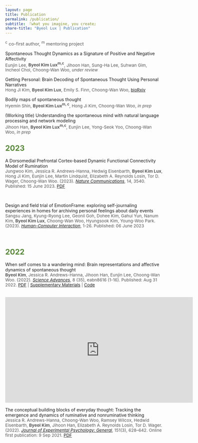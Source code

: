 ```yaml
---
layout: page
title: Publication
permalink: /publication/
subtitle: 『what you imagine, you create』
share-title: "Byeol Lux | Publication"
---
```

<script type="text/javascript" src="https://d1bxh8uas1mnw7.cloudfront.net/assets/embed.js"></script>
<script async src="https://badge.dimensions.ai/badge.js" charset="utf-8"></script>

<span style="font-size: .9rem !important; color: #555;">
<sup>c</sup> co-first author, <sup>m</sup> mentoring project </span>

<p id="2023_Lee">Spontaneous Thought Dynamics as a Signature of Positive and Negative Affectivity
<br><span style="font-size: 0.85rem !important; color: #555;">
Eunjin Lee, <b>Byeol Kim Lux<sup>m,c</sup></b>, Jihoon Han, Sung-Ha Lee, Suhwan Gim, Incheol Choi, Choong-Wan Woo, <i>under review</i></span></p>
 
<p id="2023_HJ_Kim">Getting Personal: Brain Decoding of Spontaneous Thought Using Personal Narratives
<br><span style="font-size: 0.85rem !important; color: #555;">
Hong Ji Kim, <b>Byeol Kim Lux</b>, Emily S. Finn, Choong-Wan Woo, <a href="https://www.biorxiv.org/content/10.1101/2023.05.12.540141v1">bioRxiv</a></span></p>

<p id="2023_Shin">Bodily maps of spontaneous thought
<br><span style="font-size: 0.85rem !important; color: #555;">
Hyemin Shin, <b>Byeol Kim Lux<sup>m, c</sup></b>, Hong Ji Kim, Choong-Wan Woo, <i>in prep</i></span></p>

<p id="2024_Han">(Working title) Understanding the spontaneous mind with natural language processing and network modeling
<br><span style="font-size: 0.85rem !important; color: #555;">
Jihoon Han, <b>Byeol Kim Lux<sup>m,c</sup></b>, Eunjin Lee, Yong-Seok Yoo, Choong-Wan Woo, <i>in prep</i></span></p>


<h2><span style="font-size: 1.5rem !important; color: #548733;">2023</span></h2>

<p id="2023_JW_Kim">A Dorsomedial Prefrontal Cortex-based Dynamic Functional Connectivity Model of Rumination
<br><span style="font-size: 0.85rem !important; color: #555;">
Jungwoo Kim, Jessica R. Andrews-Hanna, Hedwig Eisenbarth, <b>Byeol Kim Lux</b>, Hong Ji Kim, Eunjin Lee, Martin Lindquist, Elizabeth A. Reynolds Losin, Tor D. Wager, Choong-Wan Woo. (2023). <i><a href="https://doi.org/10.1038/s41467-023-39142-9">Nature Communications</a></i>, 14, 3540. Published: 15 June 2023. <a href="/pdfs/2023_JWKim.pdf">PDF</a></span>
<div data-badge-popover="right" data-badge-type="donut" data-doi="10.1038/s41467-023-39142-9" data-hide-no-mentions="true" class="altmetric-embed" style="display: inline-block;"></div> &nbsp; 
<span class="__dimensions_badge_embed__" data-doi="10.1038/s41467-023-39142-9" data-style="small_circle" style="display: inline-block;"></span></p>

<p id="2023_Jang">Design and field trial of EmotionFrame: exploring self-journaling experiences in homes for archiving personal feelings about daily events
<br><span style="font-size: 0.85rem !important; color: #555;">
Sangsu Jang, Kyung-Ryong Lee, Geonil Goh, Dohee Kim, Gahui Yun, Nanum Kim, <b>Byeol Kim Lux</b>, Choong-Wan Woo, Hyungsook Kim, Young-Woo Park. (2023). <i><a href="https://doi.org/10.1080/07370024.2023.2219259">Human-Computer Interaction</a></i>, 1-26. Published: 06 June 2023 </span>
<div data-badge-popover="right" data-badge-type="donut" data-doi="10.1080/07370024.2023.2219259" data-hide-no-mentions="true" class="altmetric-embed" style="display: inline-block;"></div> &nbsp; 
<span class="__dimensions_badge_embed__" data-doi="10.1080/07370024.2023.2219259" data-style="small_circle" style="display: inline-block;"></span></p>


<h2><span style="font-size: 1.5rem !important; color: #548733;">2022</span></h2>

<p id="2022_Kim">When self comes to a wandering mind: Brain representations and affective dynamics of spontaneous thought 
<br><span style="font-size: 0.85rem !important; color: #555;"> 
<b>Byeol Kim</b>, Jessica R. Andrews-Hanna, Jihoon Han, Eunjin Lee, Choong-Wan Woo. (2022). <i><a href="https://www.science.org/doi/10.1126/sciadv.abn8616">Science Advances</a></i>, 8 (35), eabn8616 (1-16). Published: Aug 31 2022.
<a href="/pdfs/2022_Kim.pdf">PDF</a> | <a href="/pdfs/2022_Kim_sm.pdf">Supplementary Materials</a> | <a href="https://zenodo.org/record/6825023">Code</a></span>
<div data-badge-popover="right" data-badge-type="donut" data-doi="10.1126/sciadv.abn8616" data-hide-no-mentions="true" class="altmetric-embed" style="display: inline-block;"></div> &nbsp; 
<span class="__dimensions_badge_embed__" data-doi="10.1126/sciadv.abn8616" data-style="small_circle" style="display: inline-block;"></span>
<iframe width="600" height="338" src="https://www.youtube.com/embed/0Q24pSkgmbE" frameborder="0" allow="accelerometer; autoplay; clipboard-write; encrypted-media; gyroscope; picture-in-picture" allowfullscreen></iframe></p>

<p id="2022_AndrewsHanna">The conceptual building blocks of everyday thought: Tracking the emergence and dynamics of ruminative and nonruminative thinking
<br><span style="font-size: 0.85rem !important; color: #555;"> 
Jessica R. Andrews-Hanna, Choong-Wan Woo, Ramsey Wilcox, Hedwid Eisenbarth, <b>Byeol Kim</b>, Jihoon Han, Elizabeth A. Reynolds Losin, Tor D. Wager. (2022). <i><a href="https://doi.apa.org/doiLanding?doi=10.1037%2Fxge0001096">Journal of Experimental Psychology: General</a></i>, 151(3), 628–642. Online first publication: 9 Sep 2021.
<a href="/pdfs/2021_AndrewsHanna.pdf">PDF</a></span><br> 
<div data-badge-popover="right" data-badge-type="donut" data-doi="10.1037/xge0001096" data-hide-no-mentions="true" class="altmetric-embed" style="display: inline-block;"></div> &nbsp; 
<span class="__dimensions_badge_embed__" data-doi="10.1037/xge0001096" data-style="small_circle" style="display: inline-block;"></span></p>


<!-- <h2><span style="font-size: 1.5rem !important; color: #8ec669;">In preparation</span></h2> -->
<!-- <h2><span style="font-size: 1.5rem !important; color: #8ec669;">Under review</span></h2> -->






<!--<br>
<div data-badge-popover="right" data-badge-type="donut" data-doi="10.1037%2Fxge0001096" data-hide-no-mentions="true" class="altmetric-embed" style="display: inline-block;"></div> &nbsp; 
<span class="__dimensions_badge_embed__" data-doi="10.1037%2Fxge0001096" data-style="small_circle" style="display: inline-block;"></span></p>
-->


<!--
<p id="Lada2019"><b>2020</b> "Towards a unified framework for interpreting machine learning models in neuroimaging" <br><span style="font-size: 14px !important; color: #555;"><b>Lada Kohoutová <sup>g</sup></b>, Juyeon Heo, Sungmin Cha, <b>Sungwoo Lee <sup>g</sup></b>, Taesup Moon, Tor D. Wager*, <b>Choong-Wan Woo*</b>, <i>Nature Protocols</i>, <b>15</b>, 1399-1435; doi:10.1038/s41596-019-0289-5; published: 18 March 2020 &nbsp; <a href="https://www.nature.com/articles/s41596-019-0289-5">Nature</a> | <a href="/pdfs/Kohoutova2020.pdf">PDF</a> | <a href="https://rdcu.be/b26uh">SharedIt</a> | <a href="https://github.com/cocoanlab/interpret_ml_neuroimaging">Code & Data</a> 
<br><b>Press (selected):</b> <a href="https://www.ibric.org/myboard/read.php?Board=news&id=315399&SOURCE=6">BRIC</a>  | <a href="https://news.joins.com/article/23737795">중앙일보</a> | <a href="https://www.skku.edu/skku/campus/skk_comm/news.do?mode=view&articleNo=79657&article.offset=20&articleLimit=10">성대뉴스</a> | <a href="https://www.skku.edu/eng/Research/industry/researchStory_view.do?mode=view&articleNo=81018">SKKU Research Stories</a>
<br>*co-corresponding authors</span> 
-->
